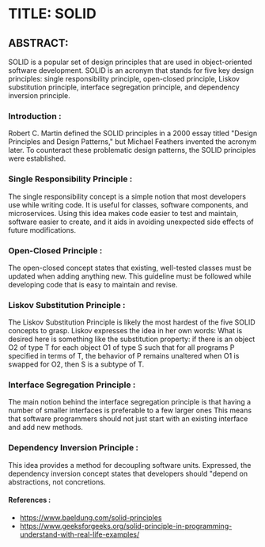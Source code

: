 # TITLE: SOLID 
## ABSTRACT: 
SOLID is a popular set of design principles that are used in object-oriented software development. SOLID is an acronym that stands for five key design principles: single responsibility principle, open-closed principle, Liskov substitution principle, interface segregation principle, and dependency inversion principle. 
### Introduction :
Robert C. Martin defined the SOLID principles in a 2000 essay titled "Design Principles and Design Patterns," but Michael Feathers invented the acronym later. To counteract these problematic design patterns, the SOLID principles were established.
 ### Single Responsibility Principle : 
The single responsibility concept is a simple notion that most developers use while writing code. It is useful for classes, software components, and microservices. Using this idea makes code easier to test and maintain, software easier to create, and it aids in avoiding unexpected side effects of future modifications.
### Open-Closed Principle : 
The open-closed concept states that existing, well-tested classes must be updated when adding anything new. This guideline must be followed while developing code that is easy to maintain and revise. 
### Liskov Substitution Principle :
The Liskov Substitution Principle is likely the most hardest of the five SOLID concepts to grasp. Liskov expresses the idea in her own words:
What is desired here is something like the substitution property: if there is an object O2 of type T for each object O1 of type S such that for all programs P specified in terms of T, the behavior of P remains unaltered when O1 is swapped for O2, then S is a subtype of T.
### Interface Segregation Principle :
The main notion behind the interface segregation principle is that having a number of smaller interfaces is preferable to a few larger ones This means that software programmers should not just start with an existing interface and add new methods. 
### Dependency Inversion Principle :
This idea provides a method for decoupling software units. Expressed, the dependency inversion concept states that developers should "depend on abstractions, not concretions.

#### References :
* https://www.baeldung.com/solid-principles     
* https://www.geeksforgeeks.org/solid-principle-in-programming-understand-with-real-life-examples/

